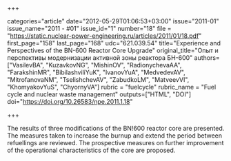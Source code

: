 +++

categories="article"
date="2012-05-29T01:06:53+03:00"
issue="2011-01"
issue_name="2011 - #01"
issue_id="1"
number="18"
file = "https://static.nuclear-power-engineering.ru/articles/2011/01/18.pdf"
first_page="158"
last_page="168"
udc="621.039.54"
title="Experience and Perspectives of the BN-600 Reactor Core Upgrade"
original_title="Опыт и перспективы модернизации активной зоны реактора БН-600"
authors=["VasilevBA", "KuzavkovNG", "MishinOV", "RadionychevaAA", "FarakshinMR", "BibilashviliYuK", "IvanovYuA", "MedvedevAV", "MitrofanovaNM", "TselishchevAV", "ZabudkoLM", "MatveevVI", "KhomyakovYuS", "ChyornyVA"]
rubric = "fuelcycle"
rubric_name = "Fuel cycle and nuclear waste management"
outputs=["HTML", "DOI"]
doi="https://doi.org/10.26583/npe.2011.1.18"

+++

The results of three modifications of the BN!600 reactor core are presented. The measures taken to increase the burnup and extend the period between refuellings are reviewed. The prospective measures on further improvement of the operational characteristics of the core are proposed.